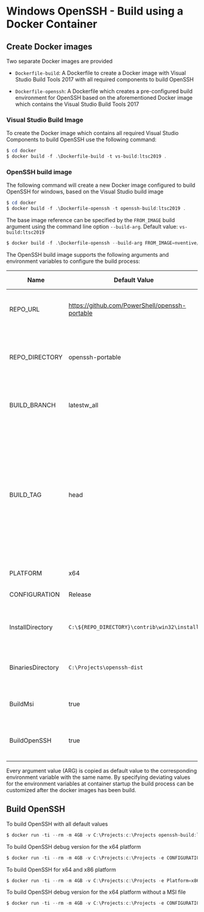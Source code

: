# Windows OpenSSH - Build using a Docker Container

## Create Docker images

Two separate Docker images are provided

* `Dockerfile-build`: A Dockerfile to create a Docker image with Visual Studio Build Tools 2017 with all required components to build OpenSSH

* `Dockerfile-openssh`: A Dockerfile which creates a pre-configured build environment for OpenSSH based on the aforementioned Docker image which contains the Visual Studio Build Tools 2017

### Visual Studio Build Image

To create the Docker image which contains all required Visual Studio Components to build OpenSSH use the following command:

```powershell
$ cd docker
$ docker build -f .\Dockerfile-build -t vs-build:ltsc2019 .
```

### OpenSSH build image

The following command will create a new Docker image configured to build OpenSSH for windows, based on the Visual Studio build image

```powershell
$ cd docker
$ docker build -f .\Dockerfile-openssh -t openssh-build:ltsc2019 .
```

The base image reference can be specified by the `FROM_IMAGE` build argument using the command line option `--build-arg`.
Default value: `vs-build:ltsc2019`

```powershell
$ docker build -f .\Dockerfile-openssh --build-arg FROM_IMAGE=nventive/build-agent:vs16.6.2 -t openssh-build:v16.6.2 .
```

The OpenSSH build image supports the following arguments and environment variables to configure the build process:

| Name              | Default Value                                  | Description                                                                  | Valid values                                                                                                                                                 |
|-------------------|------------------------------------------------|------------------------------------------------------------------------------|--------------------------------------------------------------------------------------------------------------------------------------------------------------|
| REPO_URL          | https://github.com/PowerShell/openssh-portable | The URL of the Git repository of OpenSSH for Windows                         | Every valid Git Repository Url                                                                                                                               |
| REPO_DIRECTORY    | openssh-portable                               | To which directory Git shall clone the<br>repository in the Docker Container | Valid directory name                                                                                                                                         |
| BUILD_BRANCH      | latestw_all                                    | The branch to build                                                          | Existing branch name in Git Repository                                                                                                                       |
| BUILD_TAG         | head                                           | What Tag to build                                                            | Existing tag in Git Repository or the <br>following floating labels<br>head: latest commit in selected branch<br>latest: newest tag found in selected branch |
| PLATFORM          | x64                                            | The platform to build                                                        | x64, x86                                                                                                                                                     |
| CONFIGURATION     | Release                                        | The configuration to build                                                   | Release, Debug                                                                                                                                               |
| InstallDirectory  | `C:\${REPO_DIRECTORY}\contrib\win32\install` | The directory which contains this repository                                 | Valid directory name                                                                                                                                         |
| BinariesDirectory | `C:\Projects\openssh-dist`                     | Base directory of the created binaries<br>and MSI files                      | Valid directory name                                                                                                                                         |
| BuildMsi          | true                                           | Flag indicating if a MSI should be build                                     | true, false, 0, yes, no, 1                                                                                                                                   |
| BuildOpenSSH      | true                                           | Flag indicating if a OpenSSH should be build                                 | true, false, 0, yes, no, 1                                                                                                                                   |

Every argument value (ARG) is copied as default value to the corresponding environment variable with the same name.
By specifying deviating values for the environment variables at container startup the build process can be customized
after the docker images has been build.

## Build OpenSSH

To build OpenSSH with all default values

```powershell
$ docker run -ti --rm -m 4GB -v C:\Projects:c:\Projects openssh-build:ltsc2019
```

To build OpenSSH debug version for the x64 platform

```powershell
$ docker run -ti --rm -m 4GB -v C:\Projects:c:\Projects -e CONFIGURATION=Debug openssh-build:ltsc2019
```

To build OpenSSH for x64 and x86 platform

```powershell
$ docker run -ti --rm -m 4GB -v C:\Projects:c:\Projects -e Platform=x86,x64 openssh-build:ltsc2019
```

To build OpenSSH debug version for the x64 platform without a MSI file

```powershell
$ docker run -ti --rm -m 4GB -v C:\Projects:c:\Projects -e CONFIGURATION=Debug -e BuildMSI=false openssh-build:ltsc2019
```

